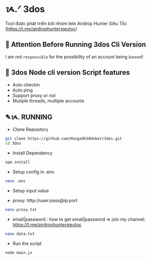 # ᝰ.ᐟ 3dos

Tool được phát triển bởi nhóm tele Airdrop Hunter Siêu Tốc (https://t.me/airdrophuntersieutoc)

## 🚨 Attention Before Running 3dos Cli Version

I am not `responsible` for the possibility of an account being `banned`!

## 📎 3dos Node cli version Script features

- Auto checkin
- Auto ping
- Support proxy or not
- Mutiple threads, multiple accounts

## ✎ᝰ. RUNNING

- Clone Repository

```bash
git clone https://github.com/Hunga9k50doker/3dos.git
cd 3dos
```

- Install Dependency

```bash
npm install
```

- Setup config in .env

```bash
nano .env
```

- Setup input value

* proxy: http://user:pass@ip:port

```bash
nano proxy.txt
```

- email|password : how to get email|password => join my channel: https://t.me/airdrophuntersieutoc

```bash
nano data.txt
```

- Run the script

```bash
node main.js
```
